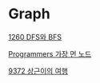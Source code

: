 # Graph

[1260 DFS와 BFS](https://www.notion.so/1260-DFS-BFS-06093607bb634b84bbf926bd897a8a0d?pvs=21)

[Programmers 가장 먼 노드](https://www.notion.so/Programmers-b114dc877abf40d789eabd0808b673d1?pvs=21)

[9372 상근이의 여행](https://www.notion.so/9372-0402264b7ff24a34b497e1853f641316?pvs=21)
